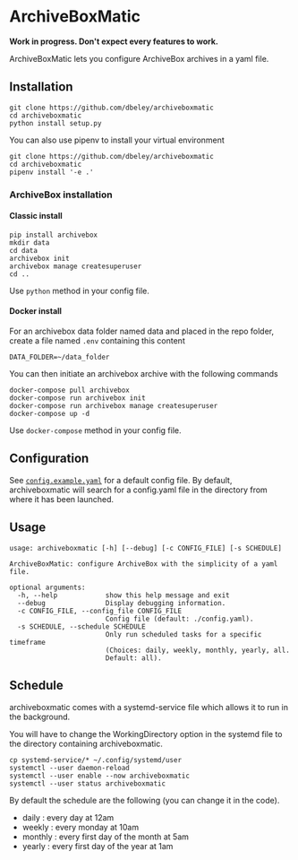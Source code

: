 # ArchiveBoxMatic

**Work in progress. Don't expect every features to work.**

ArchiveBoxMatic lets you configure ArchiveBox archives in a yaml file.

## Installation

```
git clone https://github.com/dbeley/archiveboxmatic
cd archiveboxmatic
python install setup.py
```

You can also use pipenv to install your virtual environment

```
git clone https://github.com/dbeley/archiveboxmatic
cd archiveboxmatic
pipenv install '-e .'
```

### ArchiveBox installation

#### Classic install

```
pip install archivebox
mkdir data
cd data
archivebox init
archivebox manage createsuperuser
cd ..
```

Use `python` method in your config file.

#### Docker install

For an archivebox data folder named data and placed in the repo folder, create a file named `.env` containing this content
```
DATA_FOLDER=~/data_folder
```

You can then initiate an archivebox archive with the following commands

```
docker-compose pull archivebox
docker-compose run archivebox init
docker-compose run archivebox manage createsuperuser
docker-compose up -d
```

Use `docker-compose` method in your config file.

## Configuration

See [`config.example.yaml`](https://github.com/dbeley/archiveboxmatic/blob/master/config.example.yaml) for a default config file. By default, archiveboxmatic will search for a config.yaml file in the directory from where it has been launched.

## Usage

```
usage: archiveboxmatic [-h] [--debug] [-c CONFIG_FILE] [-s SCHEDULE]

ArchiveBoxMatic: configure ArchiveBox with the simplicity of a yaml file.

optional arguments:
  -h, --help            show this help message and exit
  --debug               Display debugging information.
  -c CONFIG_FILE, --config_file CONFIG_FILE
                        Config file (default: ./config.yaml).
  -s SCHEDULE, --schedule SCHEDULE
                        Only run scheduled tasks for a specific timeframe
                        (Choices: daily, weekly, monthly, yearly, all.
                        Default: all).
```

## Schedule

archiveboxmatic comes with a systemd-service file which allows it to run in the background.

You will have to change the WorkingDirectory option in the systemd file to the directory containing archiveboxmatic.

```
cp systemd-service/* ~/.config/systemd/user
systemctl --user daemon-reload
systemctl --user enable --now archiveboxmatic
systemctl --user status archiveboxmatic
```

By default the schedule are the following (you can change it in the code).

- daily : every day at 12am
- weekly : every monday at 10am
- monthly : every first day of the month at 5am
- yearly : every first day of the year at 1am
